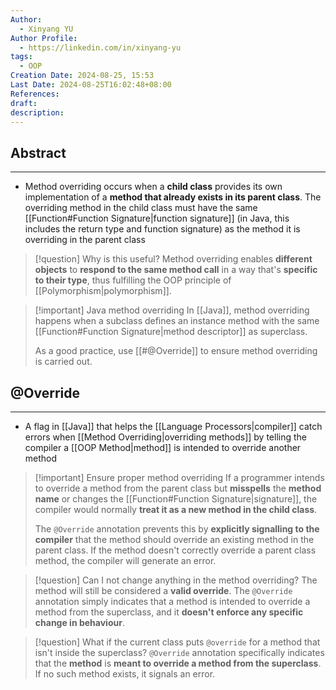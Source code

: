 ```yaml
---
Author:
  - Xinyang YU
Author Profile:
  - https://linkedin.com/in/xinyang-yu
tags:
  - OOP
Creation Date: 2024-08-25, 15:53
Last Date: 2024-08-25T16:02:48+08:00
References: 
draft: 
description: 
---
```

## Abstract
---
- Method overriding occurs when a **child class** provides its own implementation of a **method that already exists in its parent class**. The overriding method in the child class must have the same [[Function#Function Signature|function signature]] (in Java, this includes the return type and function signature) as the method it is overriding in the parent class

>[!question] Why is this useful?
> Method overriding enables **different objects** to **respond to the same method call** in a way that's **specific to their type**, thus fulfilling the OOP principle of [[Polymorphism|polymorphism]].

>[!important] Java method overriding
> In [[Java]], method overriding happens when a subclass defines an instance method with the same [[Function#Function Signature|method descriptor]] as superclass.
> 
> As a good practice, use [[#@Override]] to ensure method overriding is carried out.

## @Override
---
- A flag in [[Java]] that helps the [[Language Processors|compiler]] catch errors when [[Method Overriding|overriding methods]] by telling the compiler a [[OOP Method|method]] is intended to override another method

>[!important] Ensure proper method overriding
>  If a programmer intends to override a method from the parent class but **misspells** the **method name** or changes the [[Function#Function Signature|signature]], the compiler would normally **treat it as a new method in the child class**. 
>  
>  The `@Override` annotation prevents this by **explicitly signalling to the compiler** that the method should override an existing method in the parent class. If the method doesn't correctly override a parent class method, the compiler will generate an error.


>[!question] Can I not change anything in the method overriding?
> The method will still be considered a **valid override**. The `@Override` annotation simply indicates that a method is intended to override a method from the superclass, and it **doesn't enforce any specific change in behaviour**.


>[!question] What if the current class puts `@override` for a method that isn't inside the superclass?
> `@Override` annotation specifically indicates that the **method** is **meant to override a method from the superclass**. If no such method exists, it signals an error.



